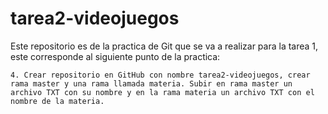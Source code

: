 # tarea2-videojuegos

Este repositorio es de la practica de Git que se va a realizar para la tarea 1, este corresponde al siguiente punto de la practica:

``` 4. Crear repositorio en GitHub con nombre tarea2-videojuegos, crear rama master y una rama llamada materia. Subir en rama master un archivo TXT con su nombre y en la rama materia un archivo TXT con el nombre de la materia.  ```
